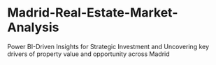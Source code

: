 # Madrid-Real-Estate-Market-Analysis
Power BI-Driven Insights for Strategic Investment and Uncovering key drivers of property value and opportunity across Madrid

